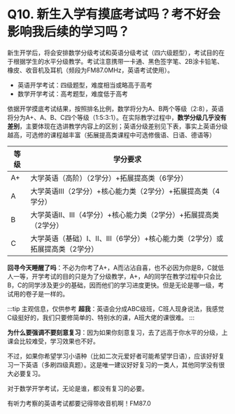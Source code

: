 # Q10. 新生入学有摸底考试吗？考不好会影响我后续的学习吗？

新生开学后，将会安排数学分级考试和英语分级考试（四六级题型），考试目的在于根据学生的水平分级教学。考试注意携带一卡通、黑色签字笔、2B涂卡铅笔、橡皮、收音机及耳机（频段为FM87.0MHz，英语考试使用）。

 - 英语开学考试：四级题型，难度相当或略高于高考
 - 数学开学考试：高考题型，难度低于高考

依据开学摸底考试结果，按照排名比例，数学将分为A、B两个等级（2:8），英语将分为A+、A、B、C四个等级（1:5:3:1）。在实际教学过程中，**数学分级几乎没有差别**，主要体现在选讲教学内容上的区别；英语分级差别见下表，事实上英语分级越高，可选修的课程越丰富（拓展提高类课程中可选修俄语、日语、德语等）

| 等级 | 学分要求                                                          |
| ---- | ----------------------------------------------------------------- |
| A+   | 大学英语（高阶）（2学分）+拓展提高类（6学分）                     |
| A    | 大学英语Ⅲ（2学分）+核心能力类（2学分）+拓展提高类（4学分）        |
| B    | 大学英语Ⅱ、Ⅲ（4学分）+核心能力类（2学分）+拓展提高类（2学分）     |
| C    | 大学英语（基础）Ⅰ、Ⅱ、Ⅲ（6学分）+核心能力类（2学分）或拓展提高类（2学分） |

**回寻今天睡醒了吗**：不必为你考了A+，A而沾沾自喜，也不必因为你是B，C就低人一等，开学考试的目的只是为了分级教学，A+，A的同学在教学过程中只会比B，C的同学涉及更少的基础，因而他们的学习进度更快。但是无论是哪一级，考试用的卷子是一样的。

:::tip 主观信息，仅供参考
**超我**：英语会分成ABC级班，C班人现身说法，我感觉C级挺好的，我们只要修简单的、特别水的课，A班大佬的课很难。
:::

**为什么要强调不要刻意复习**：因为如果你刻意复习，去了远高于你水平的分级，上课会比较难受，学习效果也不好。

不过，如果你希望学习小语种（比如二次元爱好者可能希望学日语），应该好好复习一下英语（多刷四级真题）。这是唯一建议好好复习的一类人，其他同学没有很大必要复习。

对于数学开学考试，无论是谁，都没有复习的必要。

有听力考察的英语考试都要记得带收音机啊！FM87.0